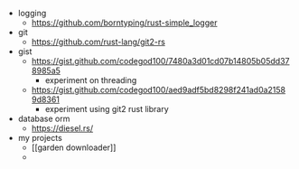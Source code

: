 - logging
	- https://github.com/borntyping/rust-simple_logger
- git
	- https://github.com/rust-lang/git2-rs
- gist
	- https://gist.github.com/codegod100/7480a3d01cd07b14805b05dd378985a5
		- experiment on threading
	- https://gist.github.com/codegod100/aed9adf5bd8298f241ad0a21589d8361
		- experiment using git2 rust library
- database orm
	- https://diesel.rs/
- my projects
	- [[garden downloader]]
	-